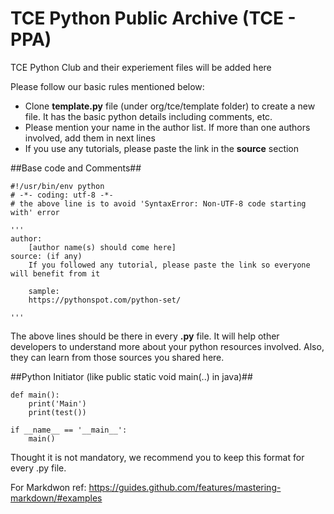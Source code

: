 # TCE Python Public Archive (TCE - PPA)
TCE Python Club and their experiement files will be added here

Please follow our basic rules mentioned below:
* Clone **template.py** file (under org/tce/template folder) to create a new file. It has the basic python details including comments, etc.
* Please mention your name in the author list. If more than one authors involved, add them in next lines
* If you use any tutorials, please paste the link in the **source** section


##Base code and Comments##
```
#!/usr/bin/env python
# -*- coding: utf-8 -*-
# the above line is to avoid 'SyntaxError: Non-UTF-8 code starting with' error

'''
author:
    [author name(s) should come here]
source: (if any)
    If you followed any tutorial, please paste the link so everyone will benefit from it
    
    sample:
    https://pythonspot.com/python-set/
    
'''
```

The above lines should be there in every **.py** file. It will help other developers to understand more about your python resources involved. Also, they can learn from those sources you shared here.


##Python Initiator (like public static void main(..) in java)##
```
def main():
    print('Main')
    print(test())

if __name__ == '__main__':
    main()
```

Thought it is not mandatory, we recommend you to keep this format for every .py file. 


For Markdwon ref: https://guides.github.com/features/mastering-markdown/#examples
